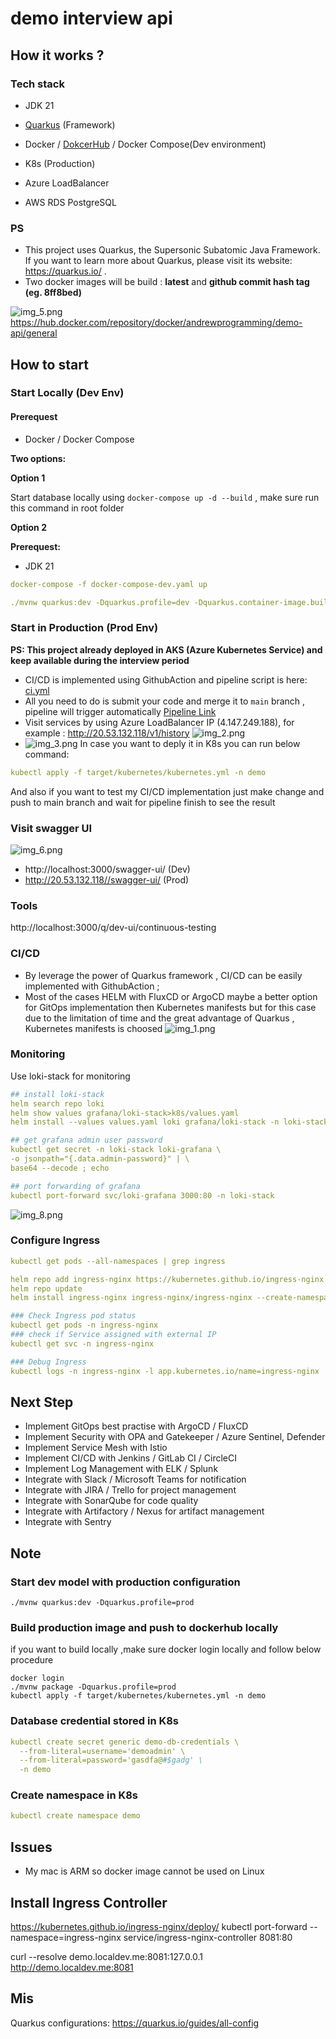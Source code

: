 # demo interview api

## How it works ?

### Tech stack

- JDK 21
- [Quarkus](https://quarkus.io/) (Framework)

- Docker / [DokcerHub](https://hub.docker.com/repository/docker/andrewprogramming/demo-api/general) / Docker Compose(Dev environment)
- K8s (Production)
- Azure LoadBalancer
- AWS RDS PostgreSQL

### PS

- This project uses Quarkus, the Supersonic Subatomic Java Framework. If you want to learn more
  about Quarkus, please visit its website: https://quarkus.io/ .
- Two docker images will be build : **latest** and **github commit hash tag (eg. 8ff8bed)**

![img_5.png](img_5.png)
https://hub.docker.com/repository/docker/andrewprogramming/demo-api/general

## How to start

### Start Locally (Dev Env) ###

#### Prerequest

- Docker / Docker Compose

**Two options:**

**Option 1**

Start database locally using `docker-compose up -d --build` , make sure run this command in root
folder

**Option 2**

**Prerequest:**

- JDK 21

```yaml
docker-compose -f docker-compose-dev.yaml up
```

 ```yaml
./mvnw quarkus:dev -Dquarkus.profile=dev -Dquarkus.container-image.build=false -Dquarkus.container-image.push=false
 ````

### Start in Production (Prod Env)
**PS: This project already deployed in AKS (Azure Kubernetes Service) and keep available during the interview period**
- CI/CD is implemented using GithubAction and pipeline script is
  here: [ci.yml](.github%2Fworkflows%2Fci.yml)
- All you need to do is submit your code and merge it to `main` branch , pipeline will trigger
  automatically [Pipeline Link](https://github.com/welljustfordemo/quarkus_k8s_githubaction_demo/actions)
- Visit services by using Azure LoadBalancer IP (4.147.249.188), for
  example : http://20.53.132.118/v1/history
![img_2.png](img_2.png)
- ![img_3.png](img_3.png)
In case you want to deply it in K8s you can run below command:
```yaml
kubectl apply -f target/kubernetes/kubernetes.yml -n demo 
```
And also if you want to test my CI/CD implementation just make change and push to main branch and wait for pipeline finish to see the result


### Visit swagger UI
![img_6.png](img_6.png)

- http://localhost:3000/swagger-ui/ (Dev)
- http://20.53.132.118//swagger-ui/ (Prod)

### Tools ###
http://localhost:3000/q/dev-ui/continuous-testing

### CI/CD

- By leverage the power of Quarkus framework , CI/CD can be easily implemented with GithubAction ;
- Most of the cases HELM with FluxCD or ArgoCD maybe a better option for GitOps implementation then
  Kubernetes manifests but for this case due to the limitation of time and the great advantage of
  Quarkus , Kubernetes manifests is choosed
  ![img_1.png](img_1.png)
### Monitoring
Use loki-stack for monitoring
```yaml
## install loki-stack
helm search repo loki
helm show values grafana/loki-stack>k8s/values.yaml
helm install --values values.yaml loki grafana/loki-stack -n loki-stack --create-namespace

## get grafana admin user password
kubectl get secret -n loki-stack loki-grafana \
-o jsonpath="{.data.admin-password}" | \
base64 --decode ; echo

## port forwarding of grafana
kubectl port-forward svc/loki-grafana 3000:80 -n loki-stack
```
![img_8.png](img_8.png)

### Configure Ingress
```yaml
kubectl get pods --all-namespaces | grep ingress

helm repo add ingress-nginx https://kubernetes.github.io/ingress-nginx
helm repo update
helm install ingress-nginx ingress-nginx/ingress-nginx --create-namespace --namespace ingress-nginx

### Check Ingress pod status
kubectl get pods -n ingress-nginx
### check if Service assigned with external IP
kubectl get svc -n ingress-nginx

### Debug Ingress
kubectl logs -n ingress-nginx -l app.kubernetes.io/name=ingress-nginx


```
## Next Step

- Implement GitOps best practise with ArgoCD / FluxCD
- Implement Security with OPA and Gatekeeper / Azure Sentinel, Defender
- Implement Service Mesh with Istio
- Implement CI/CD with Jenkins / GitLab CI / CircleCI
- Implement Log Management with ELK / Splunk
- Integrate with Slack / Microsoft Teams for notification
- Integrate with JIRA / Trello for project management
- Integrate with SonarQube for code quality
- Integrate with Artifactory / Nexus for artifact management
- Integrate with Sentry

## Note ##

### Start dev model with production configuration

```
./mvnw quarkus:dev -Dquarkus.profile=prod
```

### Build production image and push to dockerhub locally

if you want to build locally ,make sure docker login locally and follow below procedure

```
docker login
./mvnw package -Dquarkus.profile=prod
kubectl apply -f target/kubernetes/kubernetes.yml -n demo  
```

### Database credential stored in K8s

```yaml
kubectl create secret generic demo-db-credentials \
  --from-literal=username='demoadmin' \
  --from-literal=password='gasdfa@#$gadg' \
  -n demo
```

### Create namespace in K8s

```yaml
kubectl create namespace demo
```

## Issues
- My mac is ARM so docker image cannot be used on Linux


## Install Ingress Controller
https://kubernetes.github.io/ingress-nginx/deploy/
kubectl port-forward --namespace=ingress-nginx service/ingress-nginx-controller 8081:80

curl --resolve demo.localdev.me:8081:127.0.0.1 http://demo.localdev.me:8081


## Mis
Quarkus configurations: https://quarkus.io/guides/all-config